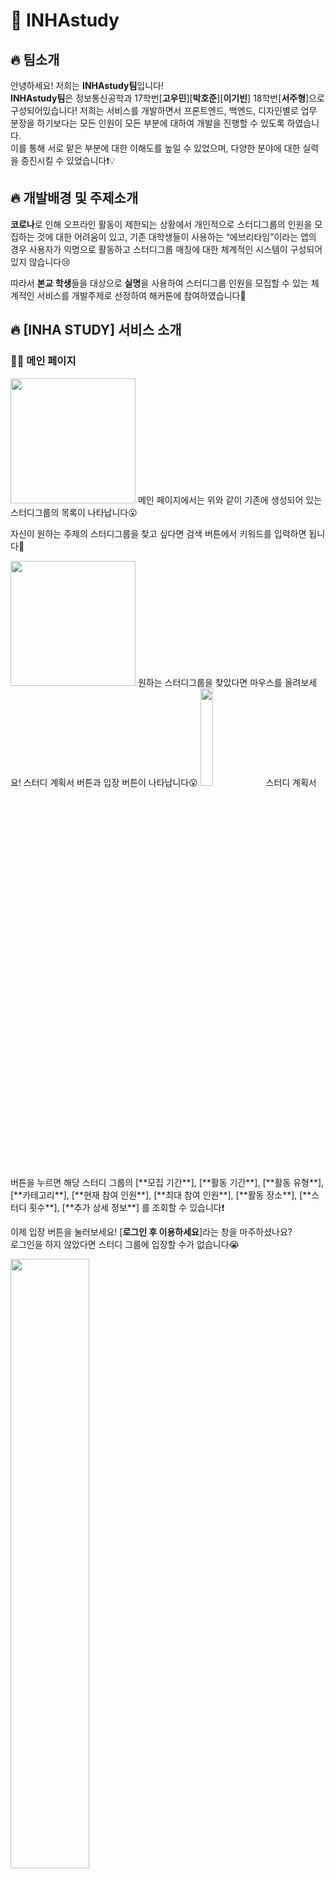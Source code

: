 # 📘 INHAstudy  
## 🔥 팀소개
안녕하세요! 저희는 **INHAstudy팀**입니다!  
**INHAstudy팀**은 정보통신공학과 17학번[__고우민__][__박호준__][__이기빈__] 18학번[__서주형__]으로 구성되어있습니다!
저희는 서비스를 개발하면서 프론트엔드, 백엔드, 디자인별로 업무 분장을 하기보다는 모든 인원이 모든 부분에 대하여 개발을 진행할 수 있도록 하였습니다.  
이를 통해 서로 맡은 부분에 대한 이해도를 높일 수 있었으며, 다양한 분야에 대한 실력을 증진시킬 수 있었습니다❗💡  


## 🔥 개발배경 및 주제소개
**코로나**로 인해 오프라인 활동이 제한되는 상황에서 개인적으로 스터디그룹의 인원을 모집하는 것에 대한 어려움이 있고, 기존 대학생들이 사용하는 “에브리타임”이라는 앱의 경우 사용자가 익명으로 활동하고 스터디그룹 매칭에 대한 체계적인 시스템이 구성되어있지 않습니다😢  

따라서 **본교 학생**들을 대상으로 **실명**을 사용하여 스터디그룹 인원을 모집할 수 있는 체계적인 서비스를 개발주제로 선정하여 해커톤에 참여하였습니다🤗  


## 🔥 [INHA STUDY] 서비스 소개
### 🙋‍♂️ 메인 페이지  

<img src="https://user-images.githubusercontent.com/88971743/150680122-9d6c7283-3687-40b8-9d97-671c56a99e1d.png" width="200" height="200"/>
메인 페이지에서는 위와 같이 기존에 생성되어 있는 스터디그룹의 목록이 나타납니다😮  

자신이 원하는 주제의 스터디그룹을 찾고 싶다면 검색 버튼에서 키워드를 입력하면 됩니다🤗  


<img src="https://user-images.githubusercontent.com/88971743/150680336-5d34d31a-8c77-471c-a012-c4f01cc21278.png" width="200" height="200"/>
원하는 스터디그룹을 찾았다면 마우스를 올려보세요! 스터디 계획서 버튼과 입장 버튼이 나타납니다😮  

<img src="https://user-images.githubusercontent.com/88971743/150680392-b44e2f9d-e055-4c29-956a-b0ebccbedca2.png" width="20%" height="20%"/>
스터디 계획서 버튼을 누르면 해당 스터디 그룹의 [**모집 기간**], [**활동 기간**], [**활동 유형**], [**카테고리**], [**현재 참여 인원**], [**최대 참여 인원**], [**활동 장소**], [**스터디 횟수**], [**추가 상세 정보**] 를 조회할 수 있습니다❗  

이제 입장 버튼을 눌러보세요! [**로그인 후 이용하세요**]라는 창을 마주하셨나요?  
로그인을 하지 않았다면 스터디 그룹에 입장할 수가 없습니다😭  

<img src="https://user-images.githubusercontent.com/88971743/150679913-776bbb67-e33c-46f3-9812-a248908387ff.png" width="50%" height="50%"/>  


로그인 창으로 이동하셨다면 두 가지의 선택지가 있습니다❗  
1️⃣ 자신이 회원가입이 되어 있다면 바로 ID와 비밀번호를 입력하여 로그인을 진행하면 됩니다❗  
2️⃣ 기존 회원이 아니라면 [**회원가입**] 버튼을 눌러 회원가입을 진행하러 갑니다😀

##### ✔️회원 가입 설명



![image](https://user-images.githubusercontent.com/88971743/150680004-14b12731-fe1c-4132-8aba-e2793a8fc793.png)

![image](https://user-images.githubusercontent.com/88971743/150680104-d4f54c0f-1913-4614-94b5-38320df825e5.png)

